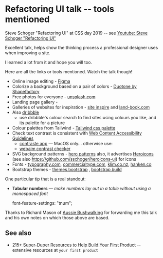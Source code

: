 ﻿# Refactoring UI talk -- tools mentioned

Steve Schoger  "Refactoring UI" at CSS day 2019 -- see [Youtube: Steve Schoger  "Refactoring UI"](https://www.youtube.com/watch?v=7Z9rrryIOC4)

Excellent talk, helps show the thinking process a professional designer uses when improving a site.

I learned a lot from it and hope you will too.

Here are all the links or tools mentioned. Watch the talk though!

- Online image editing - [Figma](https://www.figma.com/)
- Colorize a background based on a pair of colors - [Duotone by Shapefactory](https://duotone.shapefactory.co/)
- Free photos for everyone - [unsplash.com](https://unsplash.com)
- Landing page gallery -
- Galleries of websites for inspiration - [site inspire](https://www.siteinspire.com) and [land-book.com](https://land-book.com)
- Also [dribbble](https://dribbble.com/)
  - use dribbble's colour search to find sites using colours you like, and its palette for a picture
- Colour palettes from Tailwind - [Tailwind css palette](https://tailwindcss.com/docs/customizing-colors/#default-color-palette)
- Check text contrast is consistent with [Web Content Accessibility Guidelines](https://www.w3.org/TR/UNDERSTANDING-WCAG20/visual-audio-contrast-contrast.html)
  - [contraste app](https://contrasteapp.com) &mdash; MacOS only... otherwise use:
  - [webaim contrast checker](https://webaim.org/resources/contrastchecker/)
- SVG background patterns - [hero patterns](http://www.heropatterns.com/)  also, it advertises [Heroicons](http://www.heroicons.com/) (see also <https://github.com/sschoger/heroicons-ui>) for icons
- Fonts - [typography.com](https://www.typography.com), [commercialtype.com](https://commercialtype.com), [klim.co.nz](https://klim.co.nz), [hanken.co](https://hanken.co)
- Bootstrap themes - [themes.bootstrap](https://themes.getbootstrap.com/) , [bootstrap.build](https://bootstrap.build/)

One particular tip that is a real standout:

- **Tabular numbers** &mdash; *make numbers lay out in a table without using a monospaced font*

    font-feature-settings: "tnum";

Thanks to Richard Mason of [Aussie Bushwalking](https://www.aussiebushwalking.com) for forwarding me this talk and his own notes on which those above are based.

## See also

- [215+ Super-Duper Resources to Help Build Your First Product](https://yourfirstproduct.com/Info/Resources) -- extensive resources at `your first product`
